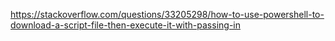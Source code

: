https://stackoverflow.com/questions/33205298/how-to-use-powershell-to-download-a-script-file-then-execute-it-with-passing-in